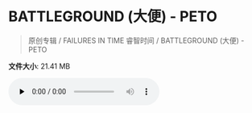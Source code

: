 # BATTLEGROUND (大便) - PETO

> 原创专辑 / FAILURES IN TIME 睿智时间 / BATTLEGROUND (大便) - PETO

**文件大小**: 21.41 MB

<audio preload="none" controls><source src="https://file.hsyhx.top/archive/原创专辑/FAILURES IN TIME 睿智时间/BATTLEGROUND (大便) - PETO.flac" type="audio/mpeg">🤔 您的浏览器不支持此音频格式</audio>